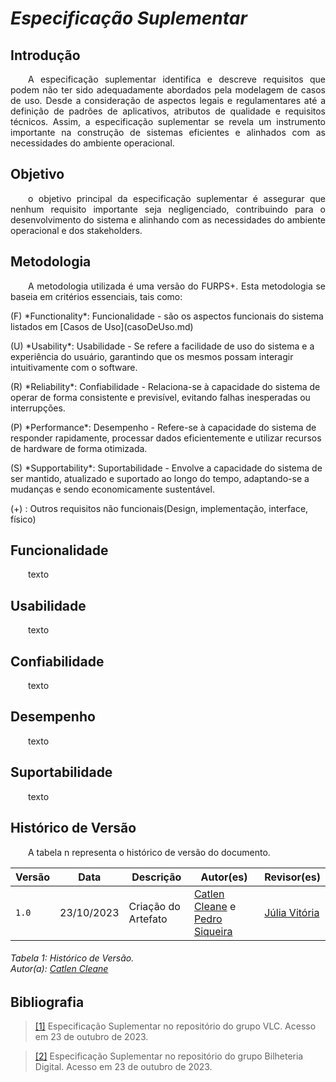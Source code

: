 # ***Especificação Suplementar***

## **Introdução**
<p align="justify">
&emsp;&emsp;A especificação suplementar identifica e descreve requisitos que podem não ter sido adequadamente abordados pela modelagem de casos de uso. Desde a consideração de aspectos legais e regulamentares até a definição de padrões de aplicativos, atributos de qualidade e requisitos técnicos. Assim, a especificação suplementar se revela um instrumento importante na construção de sistemas eficientes e alinhados com as necessidades do ambiente operacional.
</p>

## **Objetivo**
<p align="justify">
&emsp;&emsp;o objetivo principal da especificação suplementar é assegurar que nenhum requisito importante seja negligenciado, contribuindo para o desenvolvimento do sistema e alinhando com as necessidades do ambiente operacional e dos stakeholders.
</p>

## **Metodologia**
<p align="justify">
&emsp;&emsp;A metodologia utilizada é uma versão do FURPS+. Esta metodologia se baseia em critérios essenciais, tais como: 
</p>
(F) *Functionality*: Funcionalidade - são os aspectos funcionais do sistema listados em [Casos de Uso](casoDeUso.md)
</p>
(U) *Usability*: Usabilidade - Se refere a facilidade de uso do sistema e a experiência do usuário, garantindo que os mesmos possam interagir intuitivamente com o software.
</p>
(R) *Reliability*: Confiabilidade - Relaciona-se à capacidade do sistema de operar de forma consistente e previsível, evitando falhas inesperadas ou interrupções.
</p>
(P) *Performance*: Desempenho - Refere-se à capacidade do sistema de responder rapidamente, processar dados eficientemente e utilizar recursos de hardware de forma otimizada.
</p>
(S) *Supportability*: Suportabilidade - Envolve a capacidade do sistema de ser mantido, atualizado e suportado ao longo do tempo, adaptando-se a mudanças e sendo economicamente sustentável.
</p>
(+) : Outros requisitos não funcionais(Design, implementação, interface, físico)

</p>

## **Funcionalidade**
<p align="justify">
&emsp;&emsp;texto
</p>

## **Usabilidade**
<p align="justify">
&emsp;&emsp;texto
</p>

## **Confiabilidade**
<p align="justify">
&emsp;&emsp;texto
</p>

## **Desempenho**
<p align="justify">
&emsp;&emsp;texto
</p>

## **Suportabilidade**
<p align="justify">
&emsp;&emsp;texto
</p>



## **Histórico de Versão**
<p align="justify">
&emsp;&emsp;A tabela n representa o histórico de versão do documento.
</p>

| Versão | Data | Descrição | Autor(es) | Revisor(es) |
| ------ | ---- | --------- | --------- | ---------- |
| `1.0`  | 23/10/2023 | Criação do Artefato | [Catlen Cleane](https://github.com/catlenc) e [Pedro Siqueira](https://github.com/PedroSiq)| [Júlia Vitória](https://github.com/Juhvitoria4) |
<h6> Tabela 1: Histórico de Versão.
<br> Autor(a): <a href="https://github.com/catlenc">Catlen Cleane</a></h6>
</center>

## **Bibliografia**
> <a href="https://requisitos-de-software.github.io/2023.1-VLC/#/modelagem/especificacao_suplementar">[1]</a> Especificação Suplementar no repositório do grupo VLC. Acesso em 23 de outubro de 2023.

> <a href="https://requisitos-de-software.github.io/2023.1-BilheteriaDigital/modelagem/especificacao-suplementar/">[2]</a> Especificação Suplementar no repositório do grupo Bilheteria Digital. Acesso em 23 de outubro de 2023.